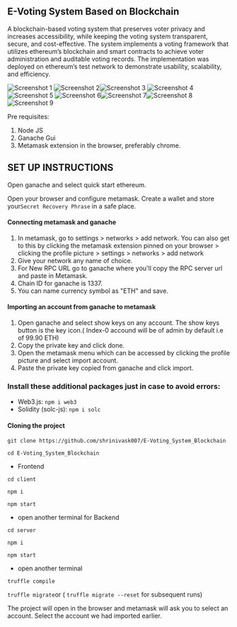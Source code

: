## E-Voting System Based on Blockchain
A blockchain-based voting system that preserves voter privacy and increases accessibility, while keeping the voting system transparent, secure, and cost-effective. The system implements a voting framework that utilizes ethereum’s blockchain and smart contracts to achieve voter administration and auditable voting records. The implementation was deployed on ethereum’s test network to demonstrate usability, scalability, and efficiency.

![Screenshot 1](Screenshots/screenshot1.png) ![Screenshot 2](Screenshots/screenshot2.png)![Screenshot 3](Screenshots/screenshot3.png) ![Screenshot 4](Screenshots/screenshot4.png)![Screenshot 5](Screenshots/screenshot5.png) ![Screenshot 6](Screenshots/screenshot6.png)![Screenshot 7](Screenshots/Screenshot7.png)![Screenshot 8](Screenshots/screenshot8.png)
![Screenshot 9](Screenshots/screenshot9.png)



Pre requisites:
1. Node JS
2. Ganache Gui
3. Metamask extension in the browser, preferably chrome.

## SET UP INSTRUCTIONS

Open ganache and select quick start ethereum.

Open your browser and configure metamask. Create a wallet and store your```Secret Recovery Phrase``` in a safe place.

#### Connecting metamask and ganache
1. In metamask, go to settings > networks > add network. You can also get to this by clicking the metamask extension pinned on your browser > clicking the profile picture > settings > networks > add network
2. Give your network any name of choice. 
3. For New RPC URL go to ganache where you'll copy the RPC server url and paste in Metamask. 
4. Chain ID for ganache is 1337. 
5. You can name currency symbol as "ETH" and save. 

#### Importing an account from ganache to metamask
1. Open ganache and select show keys on any account. The show keys button is the key icon.( Index-0 accound will be of admin by default i.e of 99.90 ETH)
2. Copy the private key and click done.
3. Open the metamask menu which can be accessed by clicking the profile picture and select import account.
4. Paste the private key copied from ganache and click import.


### Install these additional packages just in case to avoid errors:

- Web3.js: ```npm i web3```
- Solidity (solc-js): ```npm i solc```

#### Cloning the project

```git clone https://github.com/shrinivask007/E-Voting_System_Blockchain```

```cd E-Voting_System_Blockchain```

- Frontend

```cd client```

```npm i```

```npm start```

- open another terminal for Backend

```cd server```

```npm i```

```npm start```

- open another terminal

```truffle compile```

```truffle migrate```or ( ```truffle migrate --reset``` for subsequent runs)



The project will open in the browser and metamask will ask you to select an account. Select the account we had imported earlier.

